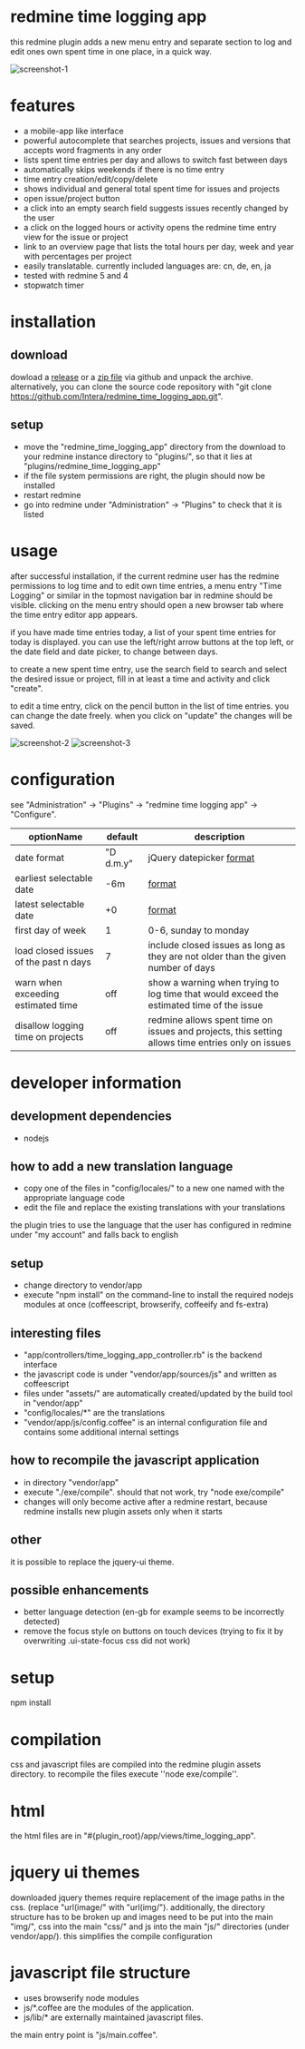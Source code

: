 # redmine time logging app
this redmine plugin adds a new menu entry and separate section to log and edit ones own spent time in one place, in a quick way.

![screenshot-1](other/screenshots/2023-05-11.png?raw=true)

# features
* a mobile-app like interface
* powerful autocomplete that searches projects, issues and versions that accepts word fragments in any order
* lists spent time entries per day and allows to switch fast between days
* automatically skips weekends if there is no time entry
* time entry creation/edit/copy/delete
* shows individual and general total spent time for issues and projects
* open issue/project button
* a click into an empty search field suggests issues recently changed by the user
* a click on the logged hours or activity opens the redmine time entry view for the issue or project
* link to an overview page that lists the total hours per day, week and year with percentages per project
* easily translatable. currently included languages are: cn, de, en, ja
* tested with redmine 5 and 4
* stopwatch timer

# installation
## download
dowload a [release](https://github.com/Intera/redmine_time_logging_app/releases) or a [zip file](https://github.com/Intera/redmine_time_logging_app/archive/master.zip) via github and unpack the archive.
alternatively, you can clone the source code repository with "git clone https://github.com/Intera/redmine_time_logging_app.git".

## setup
* move the "redmine_time_logging_app" directory from the download to your redmine instance directory to "plugins/", so that it lies at "plugins/redmine_time_logging_app"
* if the file system permissions are right, the plugin should now be installed
* restart redmine
* go into redmine under "Administration" -> "Plugins" to check that it is listed

# usage
after successful installation, if the current redmine user has the redmine permissions to log time and to edit own time entries, a menu entry "Time Logging" or similar in the topmost navigation bar in redmine should be visible.
clicking on the menu entry should open a new browser tab where the time entry editor app appears.

if you have made time entries today, a list of your spent time entries for today is displayed.
you can use the left/right arrow buttons at the top left, or the date field and date picker, to change between days.

to create a new spent time entry, use the search field to search and select the desired issue or project, fill in at least a time and activity and click "create".

to edit a time entry, click on the pencil button in the list of time entries. you can change the date freely. when you click on "update" the changes will be saved.

![screenshot-2](other/screenshots/arrows.png?raw=true)
![screenshot-3](other/screenshots/1484135578.png?raw=true)

# configuration
see "Administration" -> "Plugins" -> "redmine time logging app" -> "Configure".

|optionName|default|description|
----|----|----
|date format|"D d.m.y"|jQuery datepicker [format](https://api.jqueryui.com/datepicker/#utility-formatDate)|
|earliest selectable date|-6m|[format](https://api.jqueryui.com/datepicker/#option-minDate)|
|latest selectable date|+0|[format](https://api.jqueryui.com/datepicker/#option-minDate)|
|first day of week|1|0-6, sunday to monday|
|load closed issues of the past n days|7|include closed issues as long as they are not older than the given number of days|
|warn when exceeding estimated time|off|show a warning when trying to log time that would exceed the estimated time of the issue|
|disallow logging time on projects|off|redmine allows spent time on issues and projects, this setting allows time entries only on issues|

# developer information
## development dependencies
* nodejs

## how to add a new translation language
* copy one of the files in "config/locales/" to a new one named with the appropriate language code
* edit the file and replace the existing translations with your translations

the plugin tries to use the language that the user has configured in redmine under "my account" and falls back to english
## setup
* change directory to vendor/app
* execute "npm install" on the command-line to install the required nodejs modules at once (coffeescript, browserify, coffeeify and fs-extra)

## interesting files
* "app/controllers/time_logging_app_controller.rb" is the backend interface
* the javascript code is under "vendor/app/sources/js" and written as coffeescript
* files under "assets/" are automatically created/updated by the build tool in "vendor/app"
* "config/locales/*" are the translations
* "vendor/app/js/config.coffee" is an internal configuration file and contains some additional internal settings

## how to recompile the javascript application
* in directory "vendor/app"
* execute "./exe/compile". should that not work, try "node exe/compile"
* changes will only become active after a redmine restart, because redmine installs new plugin assets only when it starts

## other
it is possible to replace the jquery-ui theme.

## possible enhancements
* better language detection (en-gb for example seems to be incorrectly detected)
* remove the focus style on buttons on touch devices (trying to fix it by overwriting .ui-state-focus css did not work)
# setup
npm install

# compilation
css and javascript files are compiled into the redmine plugin assets directory.
to recompile the files execute ''node exe/compile''.

# html
the html files are in "#{plugin_root}/app/views/time_logging_app".

# jquery ui themes
downloaded jquery themes require replacement of the image paths in the css. (replace "url(image/" with "url(img/").
additionally, the directory structure has to be broken up and images need to be put into the main "img/", css into the main "css/" and js into the main "js/" directories (under vendor/app/).
this simplifies the compile configuration

# javascript file structure
* uses browserify node modules
* js/*.coffee are the modules of the application.
* js/lib/* are externally maintained javascript files.

the main entry point is "js/main.coffee".
